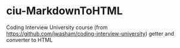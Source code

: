 # ciu-MarkdownToHTML
 Coding Interview University course (from https://github.com/jwasham/coding-interview-university) getter and converter to HTML
